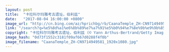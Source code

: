 ```yaml
---
layout: post
title:  "卡拉科尔玛雅考古遗址，伯利兹"
date:   "2017-08-04 16:00:00 +0800"
image_url: "http://cn.bing.com/az/hprichbg/rb/CaanaTemple_ZH-CN9714949581_1920x1080.jpg"
link: "/search?q=%e5%8d%a1%e6%8b%89%e7%a7%91%e5%b0%94%e7%8e%9b%e9%9b%85%e9%81%97%e5%9d%80&form=hpcapt&mkt=zh-cn"
copyright: "卡拉科尔玛雅考古遗址，伯利兹 (© Yann Arthus-Bertrand/Getty Images)"
image_hash: "0d73f1552c3181f09af667d0288f4f0b"
image_filename: "CaanaTemple_ZH-CN9714949581_1920x1080.jpg"
---
```

